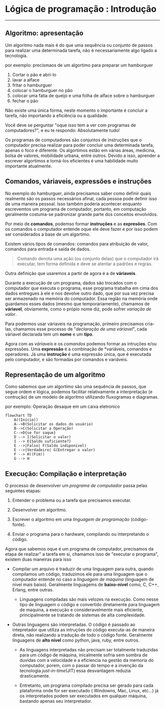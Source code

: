 # Lógica de programação : Introdução
***

## Algoritmo: apresentação

Um algoritmo nada mais é do que uma sequência ou conjunto de passos para realizar uma determinada tarefa, não é necessariamente algo ligado a tecnologia.

por exemplo: precismaos de um algortimo para preparar um hamburguer

1. Cortar o pão e abri-lo
2. lavar a alface
3. fritar o hamburguer
4. colocar o hamburguer no pão
5. colocar uma fatia de queijo e uma folha de alface sobre o hamburguer
6. fechar o pão 

Não existe uma única forma, neste momento o importante é concluir a tarefa, não importando a eficiência ou a qualidade.

Você deve se perguntar "oque isso tem a ver com programas de computadores?", e eu te respondo: Absolutamente tudo!

Os programas de computadores são conjuntos de instruções que o computador precisa realizar para poder concluir uma determinada tarefa, apenas o foco é diferente. Os algortimos estão em várias áreas, medicina, bolsa de valores, mobilidade urbana, entre outros. Devido a isso, aprender a escrever algortimos e torná-los eficientes é uma habilidade muito importante atualmente.

## Comandos, váriaveis, expressões e instruções

No exemplo do hamburguer, ainda precisamos saber como definir quais realmente são os passos necessários afinal, cada pessoa pode definir isso de uma maneira pessoal. Isso também poderia acontecer enquanto escrevemtos um programa de computador, portanto, em computação geralmente costuma-se padronizar grande parte dos conceitos envolvidos.

Por meio de **comandos**, podemso formar **instruções** e as **expresões**. Com os comandos o computador entende oque ele deve fazer e por isso podem ser considerados a base de um algortimo.

Existem vários tipos de comandos: comandos para atribuição de valor, comandos para entrada e saída de dados. 

> Comando denota uma ação (ou conjunto delas) que o computador irá executar, tem forma definida e deve se atentar a padrões e regras.

Outra definição que usaremos a partir de agora é a de **váriaveis**.

Durante a execução de um programa, dados são trocados com o computador que executa o programa, esse programa trabalha em cima dos dados entregues à ele e nos devolve outro dado, que por sua vez precisa ser armazenado na memória do computador. Essa região na memória onde guardamos esses dados (mesmo que temporariamente), chamamos de **váriavel**, obviamente, como o própio nome diz, pode sofrer *variação de valor*.

Para podermos usar váriaveis na programação, primeiro precisamos cria-las, chamamos esse processo de "*declaração de uma váriavel*", cada váriavel declarada tem um **nome** e um **tipo**.

Agora com as *váriaveis* e os *comandos* podemos formar as intruções e/ou expressões. Uma **expressão** é a combinação de *variáveis, comandos e operadores. Já uma **instrução** é uma expressão única, que é executada pelo computador, e são formadas por comandos e variáveis.

## Representação de um algoritmo

Como sabemos que um algortimo são uma sequência de passos, que segue ordem e lógica, podemos facilitar relativamente a interpretação (e contrução) de um modelo de algoritmo utilizando fluxogramas e diagramas.

por exemplo: Operação desaque em um caixa eletronico

```mermaid
flowchart TD
    A((Inicio))
    A-->B(Solicitar os dados do usuário)
    B-->C(Solicitar a Operação)
    C-->D{se for saque}
    D --> I(Solicitar o valor)
    I --> E{Saldo suficiente?}
    E -->|Falso| F(Saldo indiponivel)
    E -->|Verdadeiro| G(Entregar o valor)
    F --> H((Fim))
    G --> H
```
## Execução: Compilação e interpretação

O processo de desenvolver um *programa de computador* passa pelas seguintes etapas:

1. Entender o problema ou a tarefa que precisamos executar.

2. Desenvolver um algoritmo.

3. Escrever o algoritmo em uma *linguagem de programação* (código-fonte).  

4. Enviar o programa para o hardware, compilando ou interpretando o código.  


Agora que sabemos oque é um programa de computador, precisamos da etapa de realizar" a tarefa em si, chamamos isso de "executar o programa", existem duas maneiras para isso

- Compilar um arquivo é traduzir de uma linguagem para outra, quando compilamos um código, traduzimos ele para uma linguagem que o computador entende no caso a *linguagem de maquina* (linguagem de nivel mais baixo). Geralmente linguagems de **baixo-nivel** como, C, C++, Erlang, entre outras.

    - Linguagens compiladas são mais velozes na execução. Como nesse tipo de linguagem o código e convertido diretamente para linguagem de maquina, a execução e consideravelmente mais eficiente, principalmente se tratando de sistemas de alta complexidade.

- Outras linguagens são interpretadas. O código é passado ao intepretador que utiliza as intruções do código executa-as de maneira direta, não realizando a tradução de todo o código fonte. Geralmente linguagens de **alto nivel** como python, java, ruby, entre outros.

    - As linguagens interpretadas não precisam ser totalmente traduzidas para um código de máquina, inicalmente sofria sem sombra de duvidas com a velocidade e a eficiencia na gestão da memoria do computador, porem, com o passar do tempo e a invenção da tecnologia *just-in-time*(JIT) essa desvantagem reduzia drasticamente.

    - Entretanto, um programa compilado precisa ser gerado para cada plataforma onde for ser executado ( Windowns, Mac, Linux, etc...) já os interpretados podem ser executados em qualquer máquina, bastando apenas seu interpretador.

